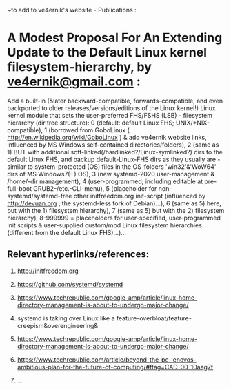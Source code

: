 ~to add to ve4ernik's website - Publications :



# A Modest Proposal For An Extending Update to the Default Linux kernel filesystem-hierarchy, by ve4ernik@gmail.com :
 Add a built-in (&later backward-compatible, forwards-compatible, and even backported to older releases/versions/editions of the Linux kernel!) Linux kernel module that sets the user-preferred FHS/FSHS (LSB) - filesystem hierarchy (dir tree structure): 0 (default: default Linux FHS; UNIX/*NIX-compatible), 1 (borrowed from GoboLinux ( http://en.wikipedia.org/wiki/GoboLinux ) & add ve4ernik website links, influenced by MS Windows self-contained directories/folders), 2 (same as 1) BUT with additional soft-linked(/hardlinked?/Linux-symlinked?) dirs to the default Linux FHS, and backup default-Linux-FHS dirs as they usually are - similar to system-protected (OS) files in the OS-folders 'win32'&'WoW64' dirs of MS Windows7(+) OS), 3 (new systemd-2020 user-management & /home/-dir management), 4 (user-programmed; including editable at pre-full-boot GRUB2-/etc.-CLI-menu), 5 (placeholder for non-systemd/systemd-free other initfreedom.org init-script (influenced by http://devuan.org , the systemd-less fork of Debian)...), 6 (same as 5) here, but with the 1) filesystem hierarchy), 7 (same as 5) but with the 2) filesystem hierarchy), 8-999999 = placeholders for user-specified, user-programmed init scripts & user-supplied custom/mod Linux filesystem hierarchies (different from the default Linux FHS)...)...


## Relevant hyperlinks/references:

1. http://initfreedom.org

2. https://github.com/systemd/systemd

3. https://www.techrepublic.com/google-amp/article/linux-home-directory-management-is-about-to-undergo-major-change/

4. systemd is taking over Linux like a feature-overbloat/feature-creepism&overengineering&

5. https://www.techrepublic.com/google-amp/article/linux-home-directory-management-is-about-to-undergo-major-change/

6. https://www.techrepublic.com/article/beyond-the-pc-lenovos-ambitious-plan-for-the-future-of-computing/#ftag=CAD-00-10aag7f

7. ...
